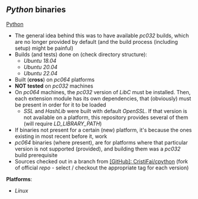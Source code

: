 *Python* binaries
-----------------

[Python](https://www.python.org)

- The general idea behind this was to have available *pc032* builds, which are no longer provided by default (and the build process (including setup) might be painful)
- Builds (and tests) done on (check directory structure):
    - *Ubuntu 18.04*
    - *Ubuntu 20.04*
    - *Ubuntu 22.04*
- Built (**cross**) on *pc064* platforms
- **NOT tested** on *pc032* machines
- On *pc064* machines, the *pc032* version of *LibC* must be installed. Then, each extension module has its own dependencies, that (obviously) must be present in order for it to be loaded
    - *SSL* and *HashLib* were built with default *OpenSSL*. If that version is not available on a platform, this repository provides several of them (will require *LD\_LIBRARY\_PATH*)
- If binaries not present for a certain (new) platform, it's because the ones existing in most recent before it, work
- *pc064* binaries (where present), are for platforms where that particular version is not supported (provided), and building them was a *pc032* build prerequisite
- Sources checked out in a branch from [[GitHub]: CristiFai/cpython](https://github.com/CristiFati/cpython) (fork of official *repo* - select / checkout the appropriate tag for each version)

**Platforms**:
- *Linux*

